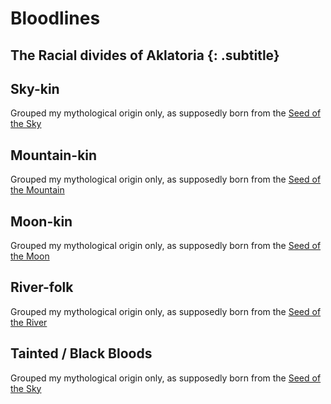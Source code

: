 # Bloodlines
## The Racial divides of Aklatoria {: .subtitle}

## Sky-kin
Grouped my mythological origin only, as supposedly born from the [Seed of the Sky](../../../history/myths/seeds_of_life#the-seed-of-the-sky)

## Mountain-kin
Grouped my mythological origin only, as supposedly born from the [Seed of the Mountain](../../../history/myths/seeds_of_life#the-seed-of-the-mountain)

## Moon-kin
Grouped my mythological origin only, as supposedly born from the [Seed of the Moon](../../../history/myths/seeds_of_life#the-seed-of-the-moon)

## River-folk
Grouped my mythological origin only, as supposedly born from the [Seed of the River](../../../history/myths/seeds_of_life#the-seed-of-the-river)

## Tainted / Black Bloods
Grouped my mythological origin only, as supposedly born from the [Seed of the Sky](../../../history/myths/seeds_of_life#the-seed-of-the-deep)